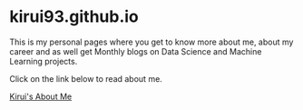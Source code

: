 # kirui93.github.io

This is my personal pages where you get to know more about me, about my career and as well get Monthly blogs on Data Science and Machine Learning projects.

Click on the link below to read about me.

[Kirui's About Me](https://kirui93.github.io/about/)
